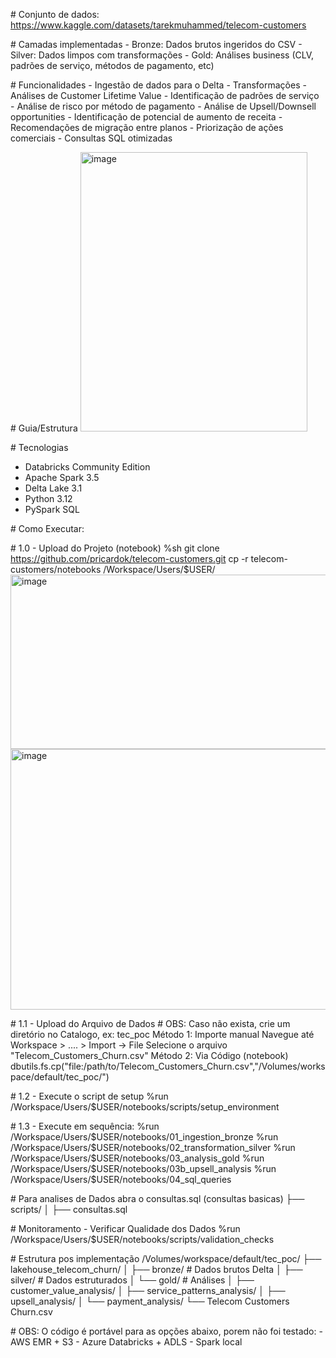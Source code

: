 \# Conjunto de dados:
https://www.kaggle.com/datasets/tarekmuhammed/telecom-customers

\# Camadas implementadas - Bronze: Dados brutos ingeridos do CSV -
Silver: Dados limpos com transformações - Gold: Análises business (CLV,
padrões de serviço, métodos de pagamento, etc)

\# Funcionalidades - Ingestão de dados para o Delta - Transformações -
Análises de Customer Lifetime Value - Identificação de padrões de
serviço - Análise de risco por método de pagamento - Análise de
Upsell/Downsell opportunities - Identificação de potencial de aumento de
receita - Recomendações de migração entre planos - Priorização de ações
comerciais - Consultas SQL otimizadas

\# Guia/Estrutura 
<img width="363" height="447" alt="image" src="https://github.com/user-attachments/assets/285f7d0c-cb45-4d23-a3c0-067d037d43ab" />


\# Tecnologias 
- Databricks Community Edition
- Apache Spark 3.5
- Delta Lake 3.1
- Python 3.12
- PySpark SQL

\# Como Executar:

\# 1.0 - Upload do Projeto (notebook) 
%sh 
git clone https://github.com/pricardok/telecom-customers.git
cp -r telecom-customers/notebooks /Workspace/Users/$USER/
<img width="1028" height="279" alt="image" src="https://github.com/user-attachments/assets/2219905e-b0cd-421c-b16a-05b3aacba819" />
<img width="736" height="417" alt="image" src="https://github.com/user-attachments/assets/c9f8b53a-4c0f-4e3d-a5ed-ad24542bd2dc" />


\# 1.1 - Upload do Arquivo de Dados \# OBS: Caso não exista, crie um
diretório no Catalogo, ex: tec_poc Método 1: Importe manual Navegue até
Workspace \> \.... \> Import → File Selecione o arquivo
"Telecom_Customers_Churn.csv" Método 2: Via Código (notebook)
dbutils.fs.cp(\"file:/path/to/Telecom_Customers_Churn.csv\",\"/Volumes/workspace/default/tec_poc/\")

\# 1.2 - Execute o script de setup %run
/Workspace/Users/\$USER/notebooks/scripts/setup_environment

\# 1.3 - Execute em sequência: %run
/Workspace/Users/\$USER/notebooks/01_ingestion_bronze %run
/Workspace/Users/\$USER/notebooks/02_transformation_silver %run
/Workspace/Users/\$USER/notebooks/03_analysis_gold %run
/Workspace/Users/\$USER/notebooks/03b_upsell_analysis %run
/Workspace/Users/\$USER/notebooks/04_sql_queries

\# Para analises de Dados abra o consultas.sql (consultas basicas) ├──
scripts/ │ ├── consultas.sql

\# Monitoramento - Verificar Qualidade dos Dados %run
/Workspace/Users/\$USER/notebooks/scripts/validation_checks

\# Estrutura pos implementação /Volumes/workspace/default/tec_poc/ ├──
lakehouse_telecom_churn/ │ ├── bronze/ \# Dados brutos Delta │ ├──
silver/ \# Dados estruturados │ └── gold/ \# Análises │ ├──
customer_value_analysis/ │ ├── service_patterns_analysis/ │ ├──
upsell_analysis/ │ └── payment_analysis/ └── Telecom Customers Churn.csv

\# OBS: O código é portável para as opções abaixo, porem não foi
testado: - AWS EMR + S3 - Azure Databricks + ADLS  - Spark local


